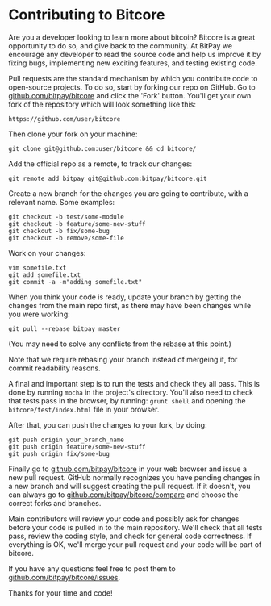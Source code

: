 Contributing to Bitcore
=======

Are you a developer looking to learn more about bitcoin? 
Bitcore is a great opportunity to do so, and give back to
the community. At BitPay we encourage any developer to read the source 
code and help us improve it by fixing bugs, implementing
new exciting features, and testing existing code. 

Pull requests are the standard mechanism by which you contribute code to open-source projects.
To do so, start by forking our repo on GitHub. Go to 
[github.com/bitpay/bitcore](https://github.com/bitpay/bitcore)
and click the 'Fork' button.  You'll get your own fork of the repository which will look something like this:
```
https://github.com/user/bitcore
```

Then clone your fork on your machine:
```
git clone git@github.com:user/bitcore && cd bitcore/
```

Add the official repo as a remote, to track our changes:
```
git remote add bitpay git@github.com:bitpay/bitcore.git
```

Create a new branch for the changes you are going to contribute, with a relevant name. Some examples:
```
git checkout -b test/some-module
git checkout -b feature/some-new-stuff
git checkout -b fix/some-bug 
git checkout -b remove/some-file
```

Work on your changes: 
```
vim somefile.txt
git add somefile.txt
git commit -a -m"adding somefile.txt"
```

When you think your code is ready, update your branch by 
getting the changes from the main repo first, as there may have been
changes while you were working:
```
git pull --rebase bitpay master
```
(You may need to solve any conflicts from the rebase at this point.)

Note that we require rebasing your branch instead of mergeing it, for commit readability reasons. 

A final and important step is to run the tests and check they all pass.
This is done by running `mocha` in the project's directory. You'll also 
need to check that tests pass in the browser, by running:
`grunt shell` and opening the `bitcore/test/index.html` file in your
browser.

After that, you can push the changes to your fork, by doing:
```
git push origin your_branch_name
git push origin feature/some-new-stuff
git push origin fix/some-bug
```

Finally go to [github.com/bitpay/bitcore](https://github.com/bitpay/bitcore) in your
web browser and issue a new pull request. GitHub normally recognizes you have pending
changes in a new branch and will suggest creating the pull request. If it doesn't, you can
always go to [github.com/bitpay/bitcore/compare](https://github.com/bitpay/bitcore/compare) and
choose the correct forks and branches. 

Main contributors will review your code and possibly ask for 
changes before your code is pulled in to the main repository. 
We'll check that all tests pass, review the coding style, and
check for general code correctness. If everything is OK, we'll 
merge your pull request and your code will be part of bitcore.

If you have any questions feel free to post them to
[github.com/bitpay/bitcore/issues](https://github.com/bitpay/bitcore/issues).

Thanks for your time and code!



